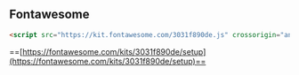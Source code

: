 ## Fontawesome

```HTML
<script src="https://kit.fontawesome.com/3031f890de.js" crossorigin="anonymous"></script>
```

==[https://fontawesome.com/kits/3031f890de/setup](https://fontawesome.com/kits/3031f890de/setup)==
